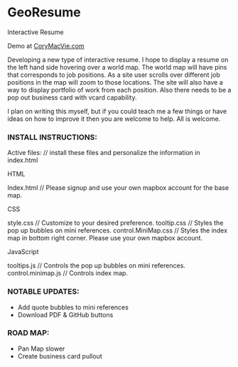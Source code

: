 GeoResume
==============

Interactive Resume

Demo at <a href="http://www.corymacvie.com">CoryMacVie.com</a>

Developing a new type of interactive resume. I hope to display a resume on the left hand side hovering over a world map.
The world map will have pins that corresponds to job positions.  As a site user scrolls over different job positions in
the map will zoom to those locations.  The site will also have a way to display portfolio of work from each position. 
Also there needs to be a pop out business card with vcard capability. 

I plan on writing this myself, but if you could teach me a few things or have ideas on how to improve it then you are welcome to help.  All is welcome. 

<h3>INSTALL INSTRUCTIONS:</h3>

Active files: // install these files and personalize the information in index.html

<p>HTML</p>
Index.html  // Please signup and use your own mapbox account for the base map.

<p>CSS</p>
style.css  // Customize to your desired preference. 
tooltip.css // Styles the pop up bubbles on mini references.
control.MiniMap.css // Styles the index map in bottom right corner.  Please use your own mapbox account.

<p>JavaScript</p>
tooltips.js  // Controls the pop up bubbles on mini references.
control.minimap.js  // Controls index map.



<h3>NOTABLE UPDATES:</h3>

- Add quote bubbles to mini references
- Download PDF & GitHub buttons

<h3>ROAD MAP:</h3>

- Pan Map slower
- Create business card pullout
